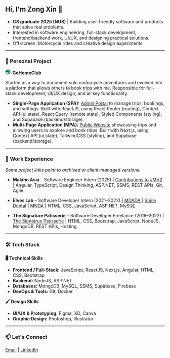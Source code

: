 ## Hi, I'm Zong Xin 👋
- **CS graduate 2025 (NUS)** | Building user-friendly software and products that solve real problems.  
- Interested in software engineering, full-stack development, frontend/backend work, UI/UX, and designing practical solutions.  
- Off-screen: Motorcycle rides and creative design experiments.  

- - -

### 🌱 Personal Project
**<img src="./images/icon.png" alt="Gohomeclub Icon" width="16" />&nbsp;&nbsp;GoHomeClub**  

Started as a way to document solo motorcycle adventures and evolved into a platform that allows others to book trips with me. Responsible for full-stack development, UI/UX design, and all key functionality. 
- **Single-Page Application (SPA):** [Admin Portal](http://go-home-club-spa.vercel.app/) to manage trips, bookings, and settings. Built with ReactJS, using React Router (routing), Context API (ui state), React Query (remote state), Styled Components (styling), and Supabase (backend/storage).
- **Multi-Page Application (MPA):** [Public Website](https://thegohomeclub.com) showcasing trips and allowing users to explore and book rides. Built with Next.js, using Context API (ui state), TailwindCSS (styling), and Supabase (backend/storage).

- - -

### 💼 Work Experience
*Some project links point to archived or client-managed versions.*

- **Makino Asia** – Software Engineer Intern (2025) | [Contributions to JMV2](https://drive.google.com/file/d/19Z0GgsIsuUSng1fEoz0mKycrG0DKOY3L/view?usp=drive_link) | Angular, TypeScript, Design Thinking, ASP.NET, SSMS, REST APIs, Git, Agile

- **Elves Lab** – Software Developer Intern (2021–2022) | [MDADA](http://www.webdesigning.com.sg/project/Mdada/) | [Smile Dental](https://www.smiledental.sg/) | [MNDA](https://www.mnda.org.sg/) | HTML, CSS, JavaScript, ASP.NET, MySQL

- **The Signature Patisserie** – Software Developer Freelance (2019–2022) | [The Signatrue Patisserie](https://thesignaturepatisserie.com/) | HTML, CSS, Bootstrap, JavaScript, NodeJS, MongoDB, REST APIs, Hosting

---

### 🛠️ Tech Stack

**🖥️ Technical Skills**  
- **Frontend / Full-Stack:** JavaScript, ReactJS, Next.js, Angular, HTML, CSS, Bootstrap  
- **Backend:** NodeJS, ASP.NET  
- **Databases:** MongoDB, MySQL, SSMS, Supabase, Firebase  
- **DevOps & Tools:** Git, Docker  

**🖌️ Design Skills**  
- **UI/UX & Prototyping:** Figma, XD, Canva  
- **Graphic Design:** Photoshop, Illustrator  

- - -

### 📫 Let's Connect
[Email](mailto:yapzongxin@hotmail.com) | [LinkedIn](https://www.linkedin.com/in/yapzongxin)

<!--
**yap-zong-xin/yap-zong-xin** is a ✨ _special_ ✨ repository because its `README.md` (this file) appears on your GitHub profile.

Here are some ideas to get you started:

- 🔭 I’m currently working on ...
- 🌱 I’m currently learning ...
- 👯 I’m looking to collaborate on ...
- 🤔 I’m looking for help with ...
- 💬 Ask me about ...
- 📫 How to reach me: ...
- 😄 Pronouns: ...
- ⚡ Fun fact: ...
-->
